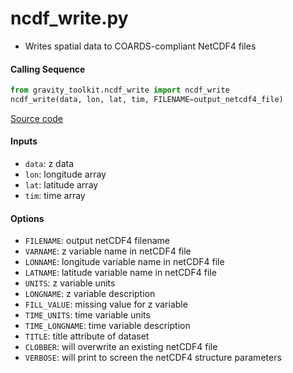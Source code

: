 ncdf_write.py
=============

 - Writes spatial data to COARDS-compliant NetCDF4 files    

#### Calling Sequence
```python
from gravity_toolkit.ncdf_write import ncdf_write
ncdf_write(data, lon, lat, tim, FILENAME=output_netcdf4_file)
```
[Source code](https://github.com/tsutterley/read-GRACE-harmonics/blob/master/gravity_toolkit/ncdf_write.py)

#### Inputs
 - `data`: z data
 - `lon`: longitude array
 - `lat`: latitude array
 - `tim`: time array

#### Options
 - `FILENAME`: output netCDF4 filename
 - `VARNAME`: z variable name in netCDF4 file
 - `LONNAME`: longitude variable name in netCDF4 file
 - `LATNAME`: latitude variable name in netCDF4 file
 - `UNITS`: z variable units
 - `LONGNAME`: z variable description
 - `FILL_VALUE`: missing value for z variable
 - `TIME_UNITS`: time variable units
 - `TIME_LONGNAME`: time variable description
 - `TITLE`: title attribute of dataset
 - `CLOBBER`: will overwrite an existing netCDF4 file
 - `VERBOSE`: will print to screen the netCDF4 structure parameters
